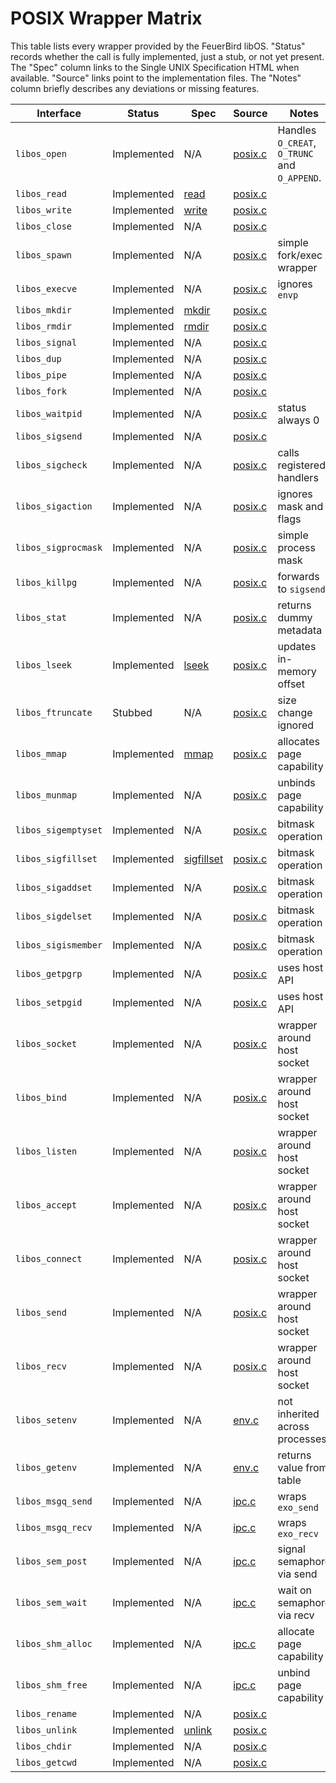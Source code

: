 # POSIX Wrapper Matrix

This table lists every wrapper provided by the FeuerBird libOS. "Status" records whether the call is fully implemented, just a stub, or not yet present. The "Spec" column links to the Single UNIX Specification HTML when available. "Source" links point to the implementation files. The "Notes" column briefly describes any deviations or missing features.

| Interface | Status | Spec | Source | Notes |
|-----------|--------|------|--------|-------|
| `libos_open` | Implemented | N/A | [posix.c](../libos/posix.c) | Handles `O_CREAT`, `O_TRUNC` and `O_APPEND`. |
| `libos_read` | Implemented | [read](ben-books/susv4-2018/functions/read.html) | [posix.c](../libos/posix.c) | |
| `libos_write` | Implemented | [write](ben-books/susv4-2018/utilities/write.html) | [posix.c](../libos/posix.c) | |
| `libos_close` | Implemented | N/A | [posix.c](../libos/posix.c) | |
| `libos_spawn` | Implemented | N/A | [posix.c](../libos/posix.c) | simple fork/exec wrapper |
| `libos_execve` | Implemented | N/A | [posix.c](../libos/posix.c) | ignores `envp` |
| `libos_mkdir` | Implemented | [mkdir](ben-books/susv4-2018/utilities/mkdir.html) | [posix.c](../libos/posix.c) | |
| `libos_rmdir` | Implemented | [rmdir](ben-books/susv4-2018/utilities/rmdir.html) | [posix.c](../libos/posix.c) | |
| `libos_signal` | Implemented | N/A | [posix.c](../libos/posix.c) | |
| `libos_dup` | Implemented | N/A | [posix.c](../libos/posix.c) | |
| `libos_pipe` | Implemented | N/A | [posix.c](../libos/posix.c) | |
| `libos_fork` | Implemented | N/A | [posix.c](../libos/posix.c) | |
| `libos_waitpid` | Implemented | N/A | [posix.c](../libos/posix.c) | status always 0 |
| `libos_sigsend` | Implemented | N/A | [posix.c](../libos/posix.c) | |
| `libos_sigcheck` | Implemented | N/A | [posix.c](../libos/posix.c) | calls registered handlers |
| `libos_sigaction` | Implemented | N/A | [posix.c](../libos/posix.c) | ignores mask and flags |
| `libos_sigprocmask` | Implemented | N/A | [posix.c](../libos/posix.c) | simple process mask |
| `libos_killpg` | Implemented | N/A | [posix.c](../libos/posix.c) | forwards to `sigsend` |
| `libos_stat` | Implemented | N/A | [posix.c](../libos/posix.c) | returns dummy metadata |
| `libos_lseek` | Implemented | [lseek](ben-books/susv4-2018/functions/lseek.html) | [posix.c](../libos/posix.c) | updates in-memory offset |
| `libos_ftruncate` | Stubbed | N/A | [posix.c](../libos/posix.c) | size change ignored |
| `libos_mmap` | Implemented | [mmap](ben-books/susv4-2018/functions/mmap.html) | [posix.c](../libos/posix.c) | allocates page capability |
| `libos_munmap` | Implemented | N/A | [posix.c](../libos/posix.c) | unbinds page capability |
| `libos_sigemptyset` | Implemented | N/A | [posix.c](../libos/posix.c) | bitmask operation |
| `libos_sigfillset` | Implemented | [sigfillset](ben-books/susv4-2018/functions/sigfillset.html) | [posix.c](../libos/posix.c) | bitmask operation |
| `libos_sigaddset` | Implemented | N/A | [posix.c](../libos/posix.c) | bitmask operation |
| `libos_sigdelset` | Implemented | N/A | [posix.c](../libos/posix.c) | bitmask operation |
| `libos_sigismember` | Implemented | N/A | [posix.c](../libos/posix.c) | bitmask operation |
| `libos_getpgrp` | Implemented | N/A | [posix.c](../libos/posix.c) | uses host API |
| `libos_setpgid` | Implemented | N/A | [posix.c](../libos/posix.c) | uses host API |
| `libos_socket` | Implemented | N/A | [posix.c](../libos/posix.c) | wrapper around host socket |
| `libos_bind` | Implemented | N/A | [posix.c](../libos/posix.c) | wrapper around host socket |
| `libos_listen` | Implemented | N/A | [posix.c](../libos/posix.c) | wrapper around host socket |
| `libos_accept` | Implemented | N/A | [posix.c](../libos/posix.c) | wrapper around host socket |
| `libos_connect` | Implemented | N/A | [posix.c](../libos/posix.c) | wrapper around host socket |
| `libos_send` | Implemented | N/A | [posix.c](../libos/posix.c) | wrapper around host socket |
| `libos_recv` | Implemented | N/A | [posix.c](../libos/posix.c) | wrapper around host socket |
| `libos_setenv` | Implemented | N/A | [env.c](../libos/env.c) | not inherited across processes |
| `libos_getenv` | Implemented | N/A | [env.c](../libos/env.c) | returns value from table |
| `libos_msgq_send` | Implemented | N/A | [ipc.c](../libos/ipc.c) | wraps `exo_send` |
| `libos_msgq_recv` | Implemented | N/A | [ipc.c](../libos/ipc.c) | wraps `exo_recv` |
| `libos_sem_post` | Implemented | N/A | [ipc.c](../libos/ipc.c) | signal semaphore via send |
| `libos_sem_wait` | Implemented | N/A | [ipc.c](../libos/ipc.c) | wait on semaphore via recv |
| `libos_shm_alloc` | Implemented | N/A | [ipc.c](../libos/ipc.c) | allocate page capability |
| `libos_shm_free` | Implemented | N/A | [ipc.c](../libos/ipc.c) | unbind page capability |
| `libos_rename` | Implemented | N/A | [posix.c](../libos/posix.c) | |
| `libos_unlink` | Implemented | [unlink](ben-books/susv4-2018/utilities/unlink.html) | [posix.c](../libos/posix.c) | |
| `libos_chdir` | Implemented | N/A | [posix.c](../libos/posix.c) | |
| `libos_getcwd` | Implemented | N/A | [posix.c](../libos/posix.c) | |

